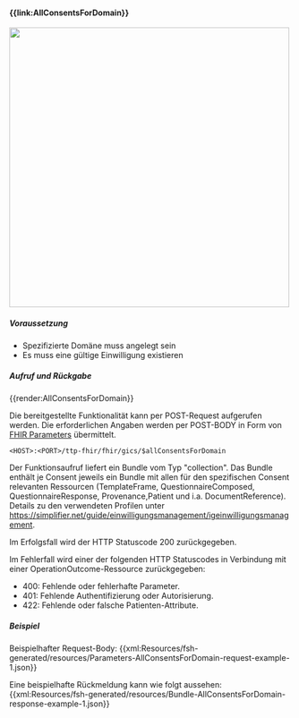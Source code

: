 #### **{{link:AllConsentsForDomain}}**

<p align="left">
  <img width="500" src="https://www.ths-greifswald.de/wp-content/uploads/2021/06/fhirgateway-gics.png">
</p>

##### **Voraussetzung**
- Spezifizierte Domäne muss angelegt sein
- Es muss eine gültige Einwilligung existieren

##### **Aufruf und Rückgabe**
{{render:AllConsentsForDomain}}

Die bereitgestellte Funktionalität kann per POST-Request aufgerufen werden. Die erforderlichen Angaben werden per POST-BODY in Form von [FHIR Parameters](https://www.hl7.org/fhir/parameters.html) übermittelt.

`<HOST>:<PORT>/ttp-fhir/fhir/gics/$allConsentsForDomain`

Der Funktionsaufruf liefert ein Bundle vom Typ "collection". Das Bundle enthält je Consent jeweils ein Bundle mit allen für den spezifischen Consent relevanten Ressourcen (TemplateFrame, QuestionnaireComposed, QuestionnaireResponse, Provenance,Patient und i.a. DocumentReference). Details zu den verwendeten Profilen unter https://simplifier.net/guide/einwilligungsmanagement/igeinwilligungsmanagement.

Im Erfolgsfall wird der HTTP Statuscode 200 zurückgegeben.

Im Fehlerfall wird einer der folgenden HTTP Statuscodes in Verbindung mit einer OperationOutcome-Ressource zurückgegeben:
* 400: Fehlende oder fehlerhafte Parameter.
* 401: Fehlende Authentifizierung oder Autorisierung.
* 422: Fehlende oder falsche Patienten-Attribute.

##### **Beispiel**
Beispielhafter Request-Body:
{{xml:Resources/fsh-generated/resources/Parameters-AllConsentsForDomain-request-example-1.json}}

Eine beispielhafte Rückmeldung kann wie folgt aussehen:
{{xml:Resources/fsh-generated/resources/Bundle-AllConsentsForDomain-response-example-1.json}}
